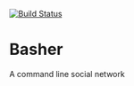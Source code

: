 [![Build Status](https://travis-ci.org/ilredeitopi/Basher.svg?branch=master)](https://travis-ci.org/ilredeitopi/Basher)

# Basher
A command line social network
